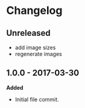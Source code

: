 # Changelog

## Unreleased

* add image sizes
* regenerate images

## 1.0.0 - 2017-03-30
**Added**

* Initial file commit.
